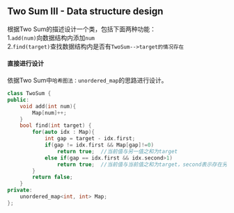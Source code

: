 ## Two Sum III - Data structure design 
根据Two Sum的描述设计一个类，包括下面两种功能：  
1.`add(num)`向数据结构内添加`num`  
2.`find(target)`查找数据结构内是否有`TwoSum-->target的情况存在`  

#### 直接进行设计 
依据Two Sum中`哈希图法：unordered_map`的思路进行设计。    
```C++
class TwoSum {
public:
    void add(int num){
        Map[num]++;
    }
    bool find(int target) {
        for(auto idx : Map){
			int gap = target - idx.first;
			if(gap != idx.first && Map[gap]!=0)
				return true;  //当前值与另一值之和为target
			else if(gap == idx.first && idx.second>1)
				return true;  //当前值与当前值之和为target，second表示存在另一个当前值
		}
		return false;
    }
private:
    unordered_map<int, int> Map;
};
```